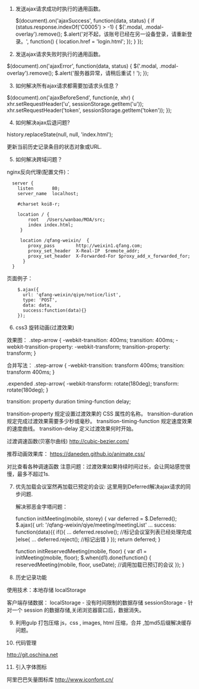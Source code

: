 
1. 发送ajax请求成功时执行的通用函数。

      $(document).on('ajaxSuccess', function(data, status) {
          if (status.response.indexOf('C0005') > -1) {
              $('.modal, .modal-overlay').remove();
              $.alert('对不起，该账号已经在另一设备登录，请重新登录。', function() {
                  location.href = 'login.html';
              });
          }
      });

2. 发送ajax请求失败时执行的通用函数。

  $(document).on('ajaxError', function(data, status) {
      $('.modal, .modal-overlay').remove();
      $.alert('服务器异常，请稍后重试！');
  });

3. 如何解决所有ajax请求都需要加请求头信息？

  $(document).on('ajaxBeforeSend', function(e, xhr) {
      xhr.setRequestHeader('u', sessionStorage.getItem('u'));
      xhr.setRequestHeader('token', sessionStorage.getItem('token'));
  });

4. 如何解决ajax后退问题?

  history.replaceState(null, null, 'index.html');

  更新当前历史记录条目的状态对象或URL.

5. 如何解决跨域问题？

  nginx反向代理(配置文件)：

      server {
        listen       80;
        server_name  localhost;

        #charset koi8-r;

        location / {
            root   /Users/wanbao/MOA/src;
            index index.html;
         }

         location /qfang-weixin/  {
            proxy_pass        http://weixin1.qfang.com;
            proxy_set_header  X-Real-IP  $remote_addr;
            proxy_set_header  X-Forwarded-For $proxy_add_x_forwarded_for;
          }
      }

  页面例子：
  
        $.ajax({
          url: 'qfang-weixin/qiye/notice/list',
          type: 'POST',
          data: data,
          success:function(data){}
        });

6. css3 旋转动画(过渡效果)

  效果图：
  .step-arrow {
          -webkit-transition: 400ms;
                transition: 400ms;
                -webkit-transition-property: -webkit-transform;
                transition-property: transform;
         }

  合并写法：
  .step-arrow {
          -webkit-transition: transform  400ms;
                transition: transform 400ms;
         }

  .expended .step-arrow{
            -webkit-transform: rotate(180deg);
                transform: rotate(180deg);
          }


  transition: property duration timing-function delay;

  transition-property 规定设置过渡效果的 CSS 属性的名称。
  transition-duration 规定完成过渡效果需要多少秒或毫秒。
  transition-timing-function  规定速度效果的速度曲线。
  transition-delay  定义过渡效果何时开始。

  过渡调速函数(贝塞尔曲线)
  http://cubic-bezier.com/

  推荐动画效果库：
  https://daneden.github.io/animate.css/

  对比查看各种调速函数
  注意问题：过渡效果如果持续时间过长，会让网站感觉很慢，最多不超过1s.

 7. 优先加载会议室然再加载已预定的会议:
    这里用到Deferred解决ajax请求的同步问题.

    解决邪恶金字塔问题：

    function initMeeting(mobile, storey) {
     var deferred = $.Deferred();
      $.ajax({
       url: '/qfang-weixin/qiye/meeting/meetingList'
        …
        success: function(data){{
            if(){
                  ...
                  deferred.resolve();   //标记会议室列表已经处理完成
            }else{
                 ...
                  deferred.reject();  //标记出错
            }
      });
      return deferred;
     }

    function initReservedMeeting(mobile, floor) {
        var d1 = initMeeting(mobile, floor);
       $.when(d1).done(function() {
            reservedMeeting(mobile, floor, useDate);   //调用加载已预订的会议
       });
    }

8. 历史记录功能

  使用技术：本地存储 localStorage

  客户端存储数据：
  localStorage - 没有时间限制的数据存储
  sessionStorage - 针对一个 session 的数据存储,关闭浏览器窗口后，数据消失。

9. 利用gulp 打包压缩
  js，css  , images, html 压缩，合并 ,加md5后缀解决缓存问题。

10. 代码管理

http://git.oschina.net

11. 引入字体图标

阿里巴巴矢量图标库
http://www.iconfont.cn/
